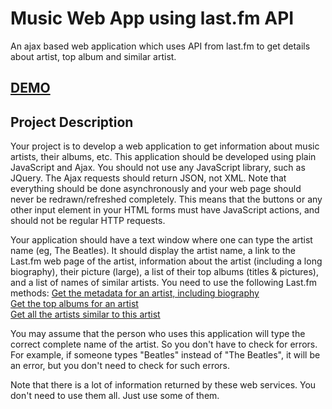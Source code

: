 # Music Web App using last.fm API
An ajax based web application which uses API from last.fm to get details about artist, top album and similar artist.

<h2><a href="https://lastfm-music-web-app.herokuapp.com/music.html">DEMO</a></h2>

<h2>Project Description</h2>
<p>Your project is to develop a web application to get information about music artists, their albums, etc. This application should be developed using plain JavaScript and Ajax. You should not use any JavaScript library, such as JQuery. The Ajax requests should return JSON, not XML. Note that everything should be done asynchronously and your web page should never be redrawn/refreshed completely. This means that the buttons or any other input element in your HTML forms must have JavaScript actions, and should not be regular HTTP requests.</p>

<p>Your application should have a text window where one can type the artist name (eg, The Beatles). It should display the artist name, a link to the Last.fm web page of the artist, information about the artist (including a long biography), their picture (large), a list of their top albums (titles & pictures), and a list of names of similar artists. You need to use the following Last.fm methods:
<a href="http://www.last.fm/api/show/artist.getInfo">Get the metadata for an artist, including biography</a><br>
<a href="http://www.last.fm/api/show/artist.getTopAlbums">Get the top albums for an artist</a><br>
<a href="http://www.last.fm/api/show/artist.getSimilar">Get all the artists similar to this artist</a></p>
<p>You may assume that the person who uses this application will type the correct complete name of the artist. So you don't have to check for errors. For example, if someone types "Beatles" instead of "The Beatles", it will be an error, but you don't need to check for such errors.</p>
<p>Note that there is a lot of information returned by these web services. You don't need to use them all. Just use some of them.</p>
